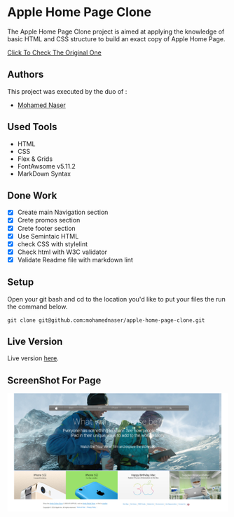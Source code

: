 # Apple Home Page Clone

The Apple Home Page Clone project is aimed at applying the knowledge of basic HTML and CSS structure to build an exact copy of Apple Home Page.

[Click To Check The Original One](https://web.archive.org/web/20140301004610/http://www.apple.com/)

## Authors

This project was executed by the duo of :

- [Mohamed Naser](https://www.linkedin.com/in/mohamednaseramein/)

## Used Tools

- HTML
- CSS
- Flex & Grids
- FontAwsome v5.11.2
- MarkDown Syntax

## Done Work

- [x] Create main Navigation section
- [x] Crete promos section
- [x] Crete footer section
- [x] Use Semintaic HTML
- [x] check CSS with stylelint
- [x] Check html with W3C validator
- [x] Validate Readme file with markdown lint

## Setup

Open your git bash and cd to the location you'd like to put your files the run the command below.

```console
git clone git@github.com:mohamednaser/apple-home-page-clone.git
```

## Live Version

Live version [here](https://mohamednaser.github.io/apple-home-page-clone/).

## ScreenShot For Page

![Image of Yaktocat](./src/imgs/full_page_screenshot.png)
